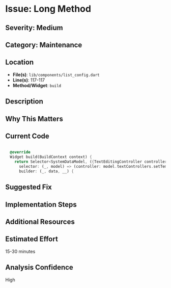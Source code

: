 # Issue: Long Method

## Severity: Medium

## Category: Maintenance

## Location
- **File(s)**: `lib/components/list_config.dart`
- **Line(s)**: 117-117
- **Method/Widget**: `build`

## Description


## Why This Matters


## Current Code
```dart

  @override
  Widget build(BuildContext context) {
    return Selector<SystemDataModel, ({TextEditingController controller})>(
      selector: (_, model) => (controller: model.textControllers.setTempController),
      builder: (_, data, __) {
```

## Suggested Fix


## Implementation Steps


## Additional Resources


## Estimated Effort
15-30 minutes

## Analysis Confidence
High
